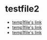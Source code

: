 # testfile2

* [temp1file's link](folder1/tempfile1.md)
* [temp1file's link](../folder1/tempfile1.md)
* [temp1file's link](blob/main/folder1/tempfile1.md)

